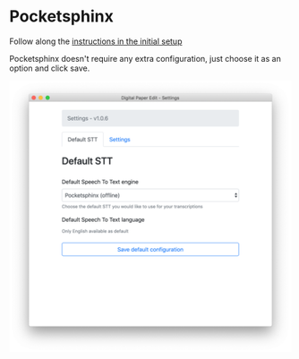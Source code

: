 # Pocketsphinx

Follow along the [instructions in the initial setup](../setup.md)

Pocketsphinx doesn't require any extra configuration, just choose it as an option and click save. 

![](../.gitbook/assets/screen-shot-2020-03-05-at-9.23.54-am.png)



